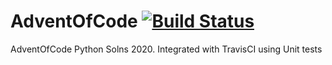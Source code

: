 # AdventOfCode [![Build Status](https://www.travis-ci.com/jamiebarker0310/AdventOfCode.svg?branch=master)](https://travis-ci.com/jamiebarker0310/AdventOfCode)
AdventOfCode Python Solns 2020.
Integrated with TravisCI using Unit tests
